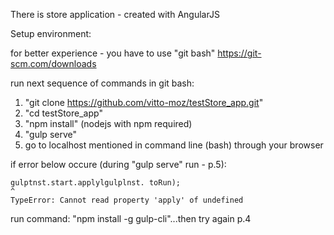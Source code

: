 There is store application - created with AngularJS

Setup environment:

for better experience - you have to use "git bash" 
 https://git-scm.com/downloads

run next sequence of commands in git bash:

1.  "git clone https://github.com/vitto-moz/testStore_app.git"
2.  "cd testStore_app"
3.  "npm install" (nodejs with npm required)
4.  "gulp serve"
5.  go to localhost mentioned in command line (bash) through your browser

if error below occure (during "gulp serve" run - p.5):

    gulptnst.start.applylgulplnst. toRun);
    ^
    TypeError: Cannot read property 'apply' of undefined

run command: "npm install -g gulp-cli"...then try again p.4
